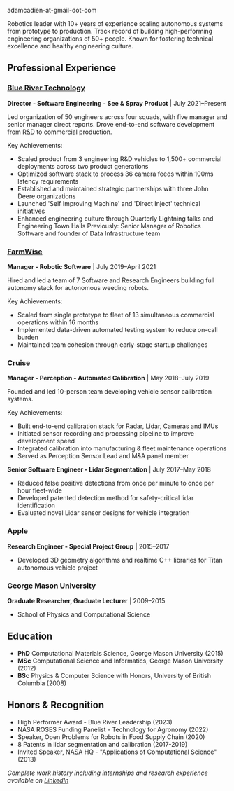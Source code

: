 adamcadien-at-gmail-dot-com

Robotics leader with 10+ years of experience scaling autonomous systems from prototype to production. Track record of building high-performing engineering organizations of 50+ people. Known for fostering technical excellence and healthy engineering culture.

## Professional Experience

### [Blue River Technology](www.bluerivertech.com)
**Director - Software Engineering - See & Spray Product** | July 2021–Present

Led organization of 50 engineers across four squads, with five manager and senior manager direct reports. Drove end-to-end software development from R&D to commercial production.

Key Achievements:
- Scaled product from 3 engineering R&D vehicles to 1,500+ commercial deployments across two product generations
- Optimized software stack to process 36 camera feeds within 100ms latency requirements
- Established and maintained strategic partnerships with three John Deere organizations
- Launched 'Self Improving Machine' and 'Direct Inject' technical initiatives
- Enhanced engineering culture through Quarterly Lightning talks and Engineering Town Halls
Previously: Senior Manager of Robotics Software and founder of Data Infrastructure team

### [FarmWise](www.farmwise.io)
**Manager - Robotic Software** | July 2019–April 2021

Hired and led a team of 7 Software and Research Engineers building full autonomy stack for autonomous weeding robots.

Key Achievements:
- Scaled from single prototype to fleet of 13 simultaneous commercial operations within 16 months
- Implemented data-driven automated testing system to reduce on-call burden
- Maintained team cohesion through early-stage startup challenges

### [Cruise](https://www.getcruise.com/)
**Manager - Perception - Automated Calibration** | May 2018–July 2019

Founded and led 10-person team developing vehicle sensor calibration systems.

Key Achievements:
- Built end-to-end calibration stack for Radar, Lidar, Cameras and IMUs
- Initiated sensor recording and processing pipeline to improve development speed
- Integrated calibration into manufacturing & fleet maintenance operations
- Served as Perception Sensor Lead and M&A panel member

**Senior Software Engineer - Lidar Segmentation** | July 2017–May 2018
- Reduced false positive detections from once per minute to once per hour fleet-wide
- Developed patented detection method for safety-critical lidar identification
- Evaluated novel Lidar sensor designs for vehicle integration

### Apple
**Research Engineer - Special Project Group** | 2015–2017
- Developed 3D geometry algorithms and realtime C++ libraries for Titan autonomous vehicle project

### George Mason University
**Graduate Researcher, Graduate Lecturer** | 2009–2015
- School of Physics and Computational Science

## Education
- **PhD** Computational Materials Science, George Mason University (2015)
- **MSc** Computational Science and Informatics, George Mason University (2012)
- **BSc** Physics & Computer Science with Honors, University of British Columbia (2008)

## Honors & Recognition
- High Performer Award - Blue River Leadership (2023)
- NASA ROSES Funding Panelist - Technology for Agronomy (2022)
- Speaker, Open Problems for Robots in Food Supply Chain (2020)
- 8 Patents in lidar segmentation and calibration (2017-2019)
- Invited Speaker, NASA HQ - "Applications of Computational Science" (2013)

*Complete work history including internships and research experience available on [LinkedIn](https://www.linkedin.com/in/adam-cadien-a3969620/)*
